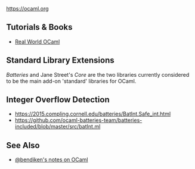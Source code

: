 https://ocaml.org

Tutorials & Books
-----------------

* [Real World OCaml](https://realworldocaml.org/)

Standard Library Extensions
---------------------------

*Batteries* and Jane Street's *Core* are the two libraries currently
considered to be the main add-on 'standard' libraries for OCaml.

Integer Overflow Detection
--------------------------

* https://2015.compling.cornell.edu/batteries/BatInt.Safe_int.html
* https://github.com/ocaml-batteries-team/batteries-included/blob/master/src/batInt.ml

See Also
--------

* [@bendiken's notes on OCaml](http://ar.to/notes/ocaml)
